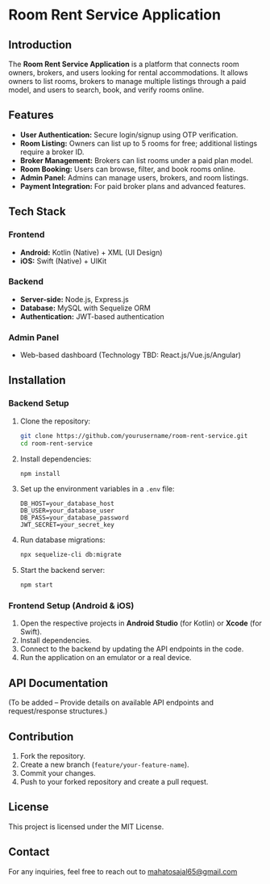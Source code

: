 # Room Rent Service Application

## Introduction
The **Room Rent Service Application** is a platform that connects room owners, brokers, and users looking for rental accommodations. It allows owners to list rooms, brokers to manage multiple listings through a paid model, and users to search, book, and verify rooms online.

## Features
- **User Authentication:** Secure login/signup using OTP verification.
- **Room Listing:** Owners can list up to 5 rooms for free; additional listings require a broker ID.
- **Broker Management:** Brokers can list rooms under a paid plan model.
- **Room Booking:** Users can browse, filter, and book rooms online.
- **Admin Panel:** Admins can manage users, brokers, and room listings.
- **Payment Integration:** For paid broker plans and advanced features.

## Tech Stack
### **Frontend**
- **Android:** Kotlin (Native) + XML (UI Design)
- **iOS:** Swift (Native) + UIKit

### **Backend**
- **Server-side:** Node.js, Express.js
- **Database:** MySQL with Sequelize ORM
- **Authentication:** JWT-based authentication

### **Admin Panel**
- Web-based dashboard (Technology TBD: React.js/Vue.js/Angular)

## Installation
### **Backend Setup**
1. Clone the repository:
   ```sh
   git clone https://github.com/yourusername/room-rent-service.git
   cd room-rent-service
   ```
2. Install dependencies:
   ```sh
   npm install
   ```
3. Set up the environment variables in a `.env` file:
   ```env
   DB_HOST=your_database_host
   DB_USER=your_database_user
   DB_PASS=your_database_password
   JWT_SECRET=your_secret_key
   ```
4. Run database migrations:
   ```sh
   npx sequelize-cli db:migrate
   ```
5. Start the backend server:
   ```sh
   npm start
   ```

### **Frontend Setup (Android & iOS)**
1. Open the respective projects in **Android Studio** (for Kotlin) or **Xcode** (for Swift).
2. Install dependencies.
3. Connect to the backend by updating the API endpoints in the code.
4. Run the application on an emulator or a real device.

## API Documentation
(To be added – Provide details on available API endpoints and request/response structures.)

## Contribution
1. Fork the repository.
2. Create a new branch (`feature/your-feature-name`).
3. Commit your changes.
4. Push to your forked repository and create a pull request.

## License
This project is licensed under the MIT License.

## Contact
For any inquiries, feel free to reach out to mahatosajal65@gmail.com

